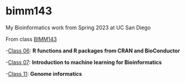 # bimm143
My Bioinformatics work from Spring 2023 at UC San Diego

From class [BIMM143](https://bioboot.github.io/bimm143_S23/class-material/github_lab.html)

-[Class 06](https://github.com/melodyyaz/bimm143/blob/main/class06/inclass06.qmd): **R functions and R packages from CRAN and BioConductor**

-[Class 07](https://github.com/melodyyaz/bimm143/blob/main/class07/class07class.qmd): **Introduction to machine learning for Bioinformatics**

-[Class 11](https://github.com/melodyyaz/bimm143/blob/main/class11/class11.qmd0): **Genome informatics**
